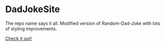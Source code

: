 # DadJokeSite

The repo name says it all. Modified version of Random-Dad-Joke with lots of styling improvements.

[Check it out!](https://dadjokes.adityasaravana.com/)
